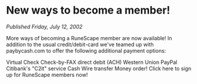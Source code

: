 # New ways to become a member!
*Published Friday, July 12, 2002*

More ways of becoming a RuneScape member are now available! In addition to the usual credit/debit-card we've teamed up with paybycash.com to offer the following additional payment options:

Virtual Check Check-by-FAX direct debit (ACH) Western Union PayPal Citibank's "C2it" service Cash Wire transfer Money order! Click here to sign up for RuneScape members now!
